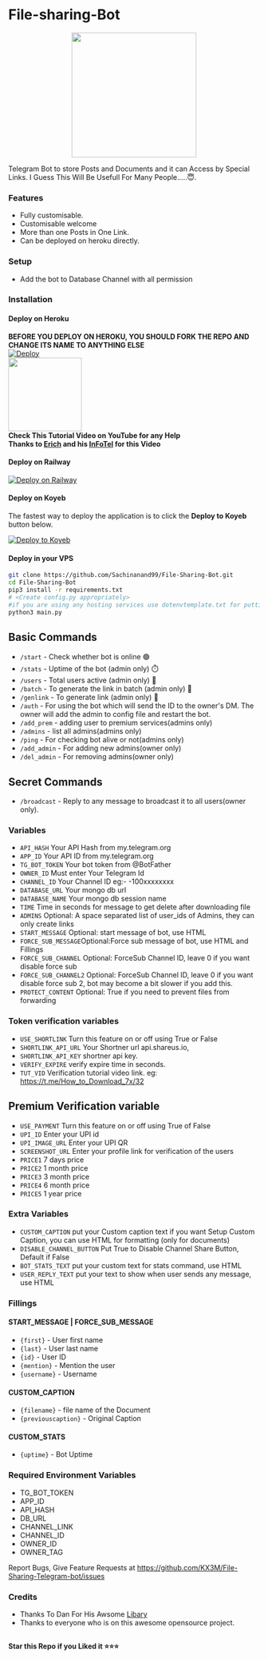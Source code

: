 # File-sharing-Bot

<p align="center">
  <a href="https://www.python.org">
    <img src="http://ForTheBadge.com/images/badges/made-with-python.svg" width ="250">
  </a>
</p>


Telegram Bot to store Posts and Documents and it can Access by Special Links.
I Guess This Will Be Usefull For Many People.....😇. 

### Features
- Fully customisable.
- Customisable welcome
- More than one Posts in One Link.
- Can be deployed on heroku directly.

### Setup
- Add the bot to Database Channel with all permission

### Installation
#### Deploy on Heroku
**BEFORE YOU DEPLOY ON HEROKU, YOU SHOULD FORK THE REPO AND CHANGE ITS NAME TO ANYTHING ELSE**<br>
[![Deploy](https://www.herokucdn.com/deploy/button.svg)](https://heroku.com/deploy)</br>
<a href="https://youtu.be/LCrkRTMkmzE">
  <img src="https://img.shields.io/badge/How%20to-Deploy-red?logo=youtube" width="147">
</a><br>
**Check This Tutorial Video on YouTube for any Help**<br>
**Thanks to [Erich](https://t.me/ErichDaniken) and his [InFoTel](https://t.me/InFoTel_Group) for this Video**

#### Deploy on Railway
[![Deploy on Railway](https://railway.app/button.svg)](https://railway.app/new/template/1jKLr4)

#### Deploy on Koyeb

The fastest way to deploy the application is to click the **Deploy to Koyeb** button below.


[![Deploy to Koyeb](https://www.koyeb.com/static/images/deploy/button.svg)](https://app.koyeb.com/deploy?type=git&repository=github.com/Sachinanand99/File-Sharing-Telegram-bot&branch=main&name=FileStoreBot)


#### Deploy in your VPS
````bash
git clone https://github.com/Sachinanand99/File-Sharing-Bot.git
cd File-Sharing-Bot
pip3 install -r requirements.txt
# <Create config.py appropriately>
#if you are using any hosting services use dotenvtemplate.txt for putting environment variables
python3 main.py
````

## Basic Commands
- `/start` - Check whether bot is online 🟢
- `/stats` - Uptime of the bot (admin only) ⏱️
- `/users` - Total users active (admin only) 👥
- `/batch` - To generate the link in batch (admin only) 🔗
- `/genlink` - To generate link (admin only) 🔀
- `/auth` - For using the bot which will send the ID to the owner's DM. The owner will add the admin to config file and restart the bot.
- `/add_prem` - adding user to premium services(admins only)
- `/admins` - list all admins(admins only)
- `/ping` - For checking bot alive or not(admins only)
- `/add_admin` - For adding new admins(owner only)
- `/del_admin` - For removing admins(owner only)


## Secret Commands
- `/broadcast` - Reply to any message to broadcast it to all users(owner only).

### Variables

* `API_HASH` Your API Hash from my.telegram.org
* `APP_ID` Your API ID from my.telegram.org
* `TG_BOT_TOKEN` Your bot token from @BotFather
* `OWNER_ID` Must enter Your Telegram Id
* `CHANNEL_ID` Your Channel ID eg:- -100xxxxxxxx
* `DATABASE_URL` Your mongo db url
* `DATABASE_NAME` Your mongo db session name
* `TIME` Time in seconds for message to get delete after downloading file
* `ADMINS` Optional: A space separated list of user_ids of Admins, they can only create links
* `START_MESSAGE` Optional: start message of bot, use HTML
* `FORCE_SUB_MESSAGE`Optional:Force sub message of bot, use HTML and Fillings
* `FORCE_SUB_CHANNEL` Optional: ForceSub Channel ID, leave 0 if you want disable force sub
* `FORCE_SUB_CHANNEL2` Optional: ForceSub Channel ID, leave 0 if you want disable force sub 2, bot may become a bit slower if you add this.
* `PROTECT_CONTENT` Optional: True if you need to prevent files from forwarding


### Token verification variables

* `USE_SHORTLINK` Turn this feature on or off using True or False
* `SHORTLINK_API_URL` Your Shortner url  api.shareus.io, 
* `SHORTLINK_API_KEY` shortner api key.
* `VERIFY_EXPIRE` verify expire time in seconds.
* `TUT_VID` Verification tutorial video link. eg: https://t.me/How_to_Download_7x/32


## Premium Verification variable
* `USE_PAYMENT` Turn this feature on or off using True of False
* `UPI_ID` Enter your UPI id
* `UPI_IMAGE_URL` Enter your UPI QR
* `SCREENSHOT_URL` Enter your profile link for verification of the users
* `PRICE1` 7 days price
* `PRICE2` 1 month price
* `PRICE3` 3 month price
* `PRICE4` 6 month price
* `PRICE5` 1 year price

### Extra Variables

* `CUSTOM_CAPTION` put your Custom caption text if you want Setup Custom Caption, you can use HTML for formatting (only for documents)
* `DISABLE_CHANNEL_BUTTON` Put True to Disable Channel Share Button, Default if False
* `BOT_STATS_TEXT` put your custom text for stats command, use HTML
* `USER_REPLY_TEXT` put your text to show when user sends any message, use HTML


### Fillings
#### START_MESSAGE | FORCE_SUB_MESSAGE

* `{first}` - User first name
* `{last}` - User last name
* `{id}` - User ID
* `{mention}` - Mention the user
* `{username}` - Username

#### CUSTOM_CAPTION

* `{filename}` - file name of the Document
* `{previouscaption}` - Original Caption

#### CUSTOM_STATS

* `{uptime}` - Bot Uptime

### Required Environment Variables
* TG_BOT_TOKEN
* APP_ID
* API_HASH
* DB_URL
* CHANNEL_LINK
* CHANNEL_ID
* OWNER_ID
* OWNER_TAG

Report Bugs, Give Feature Requests at https://github.com/KX3M/File-Sharing-Telegram-bot/issues 

### Credits

- Thanks To Dan For His Awsome [Libary](https://github.com/pyrogram/pyrogram)
- Thanks to everyone who is on this awesome opensource project.

##

   **Star this Repo if you Liked it ⭐⭐⭐**

